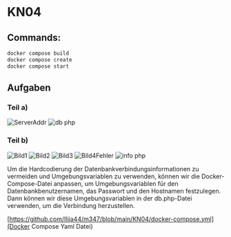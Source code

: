 # KN04

## Commands:

```dockerfile
docker compose build
docker compose create
docker compose start
 ``` 

## Aufgaben
### Teil a)
![ServerAddr](https://github.com/Ilija44/m347/assets/113606362/6a3c2082-ffc7-4f50-b6c2-20e8d230dea5)
![db php](https://github.com/Ilija44/m347/assets/113606362/f5d4582e-90d8-4c89-ad79-0eaac3a1ae2c)


### Teil b)
![Bild1](https://github.com/Ilija44/m347/assets/113606362/57ae13bd-d9aa-4955-9fd2-30fac1656fa4)
![Bild2](https://github.com/Ilija44/m347/assets/113606362/9bc713a0-91d3-4376-8826-b5203b24169e)
![Bild3](https://github.com/Ilija44/m347/assets/113606362/85ff07bd-1620-447e-a6d2-39df02f90a01)
![Bild4Fehler](https://github.com/Ilija44/m347/assets/113606362/188c6be1-00c1-4ed8-a552-69c5ecf4ea03)
![info php](https://github.com/Ilija44/m347/assets/113606362/6886a8b9-18b8-4210-aa0c-82b800c9a0b7)

Um die Hardcodierung der Datenbankverbindungsinformationen zu vermeiden und Umgebungsvariablen zu verwenden, können wir die Docker-Compose-Datei anpassen, um Umgebungsvariablen für den Datenbankbenutzernamen, das Passwort und den Hostnamen festzulegen. Dann können wir diese Umgebungsvariablen in der db.php-Datei verwenden, um die Verbindung herzustellen.

[https://github.com/Ilija44/m347/blob/main/KN04/docker-compose.yml](Docker Compose Yaml Datei)











  
  




